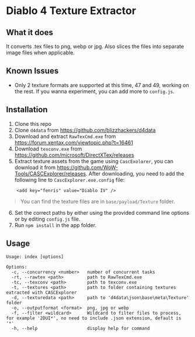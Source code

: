 # Diablo 4 Texture Extractor

## What it does

It converts .tex files to png, webp or jpg. Also slices the files into separate image files when applicable.

## Known Issues

- Only 2 texture formats are supported at this time, 47 and 49, working on the rest. If you wanna experiment, you can add more to `config.js`.

## Installation

1. Clone this repo
2. Clone `d4data` from https://github.com/blizzhackers/d4data
3. Download and extract `RawTexCmd.exe` from https://forum.xentax.com/viewtopic.php?t=16461
4. Download `texconv.exe` from https://github.com/microsoft/DirectXTex/releases
5. Extract texture assets from the game using `CascExolorer`, you can download it from https://github.com/WoW-Tools/CASCExplorer/releases. After downloading, you need to add the following line to `CascExplorer.exe.config` file:

```
    <add key="fenris" value="Diablo IV" />
```

> You can find the texture files are in `base/payload/Texture` folder.

6. Set the correct paths by either using the provided command line options or by editing `config.js` file.
7. Run `npm install` in the app folder.


## Usage

```
Usage: index [options]

Options:
  -c, --concurrency <number>   number of concurrent tasks
  -rt, --rawtex <path>         path to RawTexCmd.exe
  -tc, --texconv <path>        path to texconv.exe
  -t, --textures <path>        path to folder containing textures extracted with CASCExplorer
  -d, --texturedata <path>     path to 'd4data\json\base\meta\Texture' folder
  -o, --outputformat <format>  png, jpg or webp
  -f, --filter <wildcard>      Wildcard to filter files to process, for example '2DUI*', no need to include .json extension, default is '*'
  -h, --help                   display help for command
```